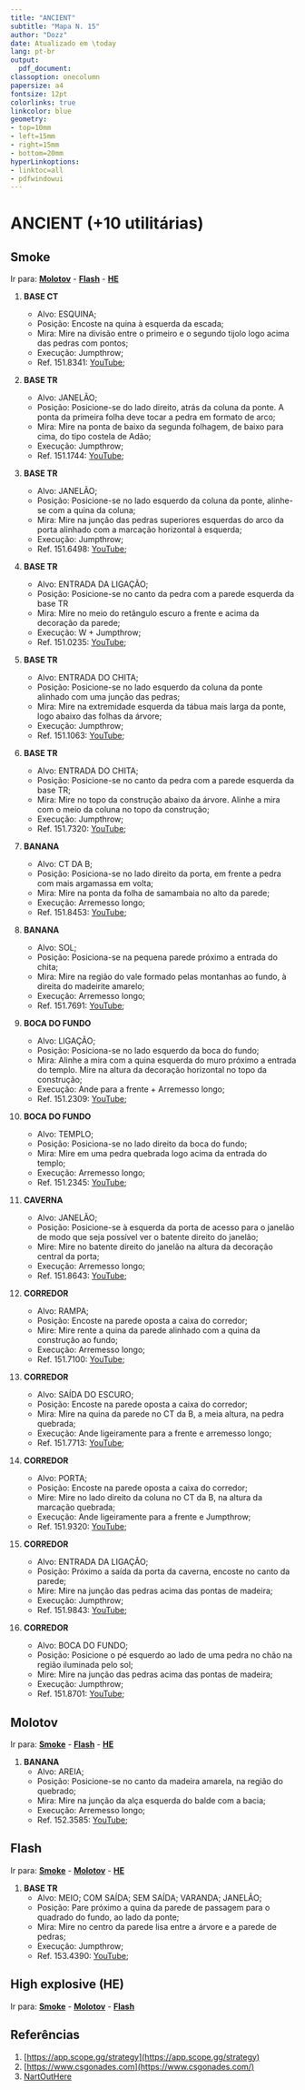 ```yaml
---
title: "ANCIENT"
subtitle: "Mapa N. 15"
author: "Dozz"
date: Atualizado em \today
lang: pt-br
output:
  pdf_document:
classoption: onecolumn
papersize: a4
fontsize: 12pt
colorlinks: true
linkcolor: blue
geometry:
- top=10mm
- left=15mm
- right=15mm
- bottom=20mm
hyperLinkoptions:
- linktoc=all
- pdfwindowui
---
```



# ANCIENT (+10 utilitárias)

## Smoke
Ir para: [**Molotov**](#molotov) - [**Flash**](#flash) - [**HE**](#high-explosive-he)   

1. **BASE CT**
   - Alvo: ESQUINA;
   - Posição: Encoste na quina à esquerda da escada;
   - Mira: Mire na divisão entre o primeiro e o segundo tijolo logo acima das pedras com pontos;
   - Execução: Jumpthrow;
   - Ref. 151.8341: [YouTube](https://youtu.be/m6Lqq7OCM_o);

1. **BASE TR**
   - Alvo: JANELÃO;
   - Posição: Posicione-se do lado direito, atrás da coluna da ponte. A ponta da primeira folha deve tocar a pedra em formato de arco;
   - Mira: Mire na ponta de baixo da segunda folhagem, de baixo para cima, do tipo costela de Adão;
   - Execução: Jumpthrow;
   - Ref. 151.1744: [YouTube](https://youtu.be/F7qO_upeiA8);

1. **BASE TR**
   - Alvo: JANELÃO;
   - Posição: Posicione-se no lado esquerdo da coluna da ponte, alinhe-se com a quina da coluna;
   - Mira: Mire na junção das pedras superiores esquerdas do arco da porta alinhado com a marcação horizontal à esquerda;
   - Execução: Jumpthrow;
   - Ref. 151.6498: [YouTube](https://youtu.be/6t9p1H95KCs);

1. **BASE TR**
   - Alvo: ENTRADA DA LIGAÇÃO;
   - Posição: Posicione-se no canto da pedra com a parede esquerda da base TR
   - Mira: Mire no meio do retângulo escuro a frente e acima da decoração da parede;
   - Execução: W + Jumpthrow;
   - Ref. 151.0235: [YouTube](https://youtu.be/hhEfS8QQuhY);

1. **BASE TR**
   - Alvo: ENTRADA DO CHITA;
   - Posição: Posicione-se no lado esquerdo da coluna da ponte alinhado com uma junção das pedras;
   - Mira: Mire na extremidade esquerda da tábua mais larga da ponte, logo abaixo das folhas da árvore;
   - Execução: Jumpthrow;
   - Ref. 151.1063: [YouTube](https://youtu.be/Fx3EqPQ-EeE);

1. **BASE TR**
   - Alvo: ENTRADA DO CHITA;
   - Posição: Posicione-se no canto da pedra com a parede esquerda da base TR; 
   - Mira: Mire no topo da construção abaixo da árvore. Alinhe a mira com o meio da coluna no topo da construção;
   - Execução: Jumpthrow;
   - Ref. 151.7320: [YouTube](https://youtu.be/8iLGYXp5qu0);

1. **BANANA**
   - Alvo: CT DA B;
   - Posição: Posiciona-se no lado direito da porta, em frente a pedra com mais argamassa em volta;
   - Mira: Mire na ponta da folha de samambaia no alto da parede;
   - Execução: Arremesso longo;
   - Ref. 151.8453: [YouTube](https://youtu.be/3EEQzGdQdK8);

1. **BANANA**
   - Alvo: SOL;
   - Posição: Posiciona-se na pequena parede próximo a entrada do chita;
   - Mira: Mire na região do vale formado pelas montanhas ao fundo, à direita do madeirite amarelo;
   - Execução: Arremesso longo;
   - Ref. 151.7691: [YouTube](https://youtu.be/5DHNPd05cA4);

1. **BOCA DO FUNDO**
   - Alvo: LIGAÇÃO;
   - Posição: Posiciona-se no lado esquerdo da boca do fundo;
   - Mira: Alinhe a mira com a quina esquerda do muro próximo a entrada do templo. Mire na altura da decoração horizontal no topo da construção;
   - Execução: Ande para a frente + Arremesso longo;
   - Ref. 151.2309: [YouTube](https://youtu.be/aL5TCsZxYnM);

1. **BOCA DO FUNDO**
   - Alvo: TEMPLO;
   - Posição: Posiciona-se no lado direito da boca do fundo;
   - Mira: Mire em uma pedra quebrada logo acima da entrada do templo;
   - Execução: Arremesso longo;
   - Ref. 151.2345: [YouTube](https://youtu.be/Jc3O0173ap0);

1. **CAVERNA**
   - Alvo: JANELÃO;
   - Posição: Posicione-se à esquerda da porta de acesso para o janelão de modo que seja possível ver o batente direito do janelão;
   - Mire: Mire no batente direito do janelão na altura da decoração central da porta;
   - Execução: Arremesso longo;
   - Ref. 151.8643: [YouTube](https://youtu.be/TNz5BfApVk4);

1. **CORREDOR**
   - Alvo: RAMPA;
   - Posição: Encoste na parede oposta a caixa do corredor;
   - Mire: Mire rente a quina da parede alinhado com a quina da construção ao fundo;
   - Execução: Arremesso longo;
   - Ref. 151.7100: [YouTube](https://youtu.be/7wCkYwz3snY);
   
1. **CORREDOR**
   - Alvo: SAÍDA DO ESCURO;
   - Posição: Encoste na parede oposta a caixa do corredor;
   - Mira: Mire na quina da parede no CT da B, a meia altura, na pedra quebrada;
   - Execução: Ande ligeiramente para a frente e arremesso longo;
   - Ref. 151.7713: [YouTube](https://youtu.be/oIXtHvGQuYw);

1. **CORREDOR**
   - Alvo: PORTA;
   - Posição: Encoste na parede oposta a caixa do corredor;
   - Mire: Mire no lado direito da coluna no CT da B, na altura da marcação quebrada;
   - Execução: Ande ligeiramente para a frente e Jumpthrow;
   - Ref. 151.9320: [YouTube](https://youtu.be/EGVchbYrR-o);

1. **CORREDOR**
   - Alvo: ENTRADA DA LIGAÇÃO;
   - Posição: Próximo a saída da porta da caverna, encoste no canto da parede;
   - Mire: Mire na junção das pedras acima das pontas de madeira;
   - Execução: Jumpthrow;
   - Ref. 151.9843: [YouTube](https://youtu.be/VPdB2iyXho8);

1. **CORREDOR**
   - Alvo: BOCA DO FUNDO;
   - Posição: Posicione o pé esquerdo ao lado de uma pedra no chão na região iluminada pelo sol;
   - Mire: Mire na junção das pedras acima das pontas de madeira;
   - Execução: Jumpthrow;
   - Ref. 151.8701: [YouTube](https://youtu.be/rz6DJKI5zrc);

## Molotov
Ir para: [**Smoke**](#Smoke) - [**Flash**](#flash) - [**HE**](#high-explosive-he)   

1. **BANANA**
   - Alvo: AREIA;
   - Posição: Posicione-se no canto da madeira amarela, na região do quebrado;
   - Mira: Mire na junção da alça esquerda do balde com a bacia;
   - Execução: Arremesso longo;
   - Ref. 152.3585: [YouTube](https://youtu.be/yt8LjCpdJnA);

## Flash
Ir para: [**Smoke**](#Smoke) - [**Molotov**](#molotov) - [**HE**](#high-explosive-he)   

1. **BASE TR**
   - Alvo: MEIO; COM SAÍDA; SEM SAÍDA; VARANDA; JANELÃO;
   - Posição: Pare próximo a quina da parede de passagem para o quadrado do fundo, ao lado da ponte; 
   - Mira: Mire no centro da parede lisa entre a árvore e a parede de pedras;
   - Execução: Jumpthrow;
   - Ref. 153.4390: [YouTube](https://youtu.be/1U5KYiJI-d0);

## High explosive (HE)
Ir para: [**Smoke**](#Smoke) - [**Molotov**](#molotov) - [**Flash**](#flash)   

## Referências
 
1. [https://app.scope.gg/strategy](https://app.scope.gg/strategy)
1. [https://www.csgonades.com](https://www.csgonades.com/)
1. [NartOutHere](https://www.youtube.com/@nartouthere)